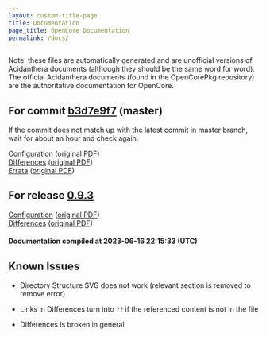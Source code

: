 ```yaml
---
layout: custom-title-page
title: Documentation
page_title: OpenCore Documentation
permalink: /docs/
---
```

Note: these files are automatically generated and are unofficial versions of Acidanthera documents (although they should be the same word for word). The official Acidanthera documents (found in the OpenCorePkg repository) are the authoritative documentation for OpenCore.

## For commit [b3d7e9f7](https://github.com/acidanthera/OpenCorePkg/tree/b3d7e9f7cad6eed7b87566bb42efd8d7c8d4d3ad) (master)

If the commit does not match up with the latest commit in master branch, wait for about an hour and check again.

[Configuration](latest/Configuration.html) ([original PDF](https://github.com/acidanthera/OpenCorePkg/blob/b3d7e9f7cad6eed7b87566bb42efd8d7c8d4d3ad/Docs/Configuration.pdf))
<br>
[Differences](latest/Differences.html) ([original PDF](https://github.com/acidanthera/OpenCorePkg/blob/b3d7e9f7cad6eed7b87566bb42efd8d7c8d4d3ad/Docs/Differences/Differences.pdf))
<br>
[Errata](latest/Errata.html) ([original PDF](https://github.com/acidanthera/OpenCorePkg/blob/b3d7e9f7cad6eed7b87566bb42efd8d7c8d4d3ad/Docs/Errata/Errata.pdf))

## For release [0.9.3](https://github.com/acidanthera/OpenCorePkg/tree/0.9.3)

[Configuration](release/Configuration.html) ([original PDF](https://github.com/acidanthera/OpenCorePkg/blob/0.9.3/Docs/Configuration.pdf))
<br>
[Differences](release/Differences.html) ([original PDF](https://github.com/acidanthera/OpenCorePkg/blob/0.9.3/Docs/Differences/Differences.pdf))

#### Documentation compiled at 2023-06-16 22:15:33 (UTC)

## Known Issues

* Directory Structure SVG does not work (relevant section is removed to remove error)

* Links in Differences turn into `??` if the referenced content is not in the file

* Differences is broken in general

